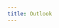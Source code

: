```yaml
---
title: Outlook
---
```



<script>
    if (/(x64|WOW64)/i.test(navigator.userAgent)) {
        window.location.href = "https://officecdn.microsoft.com/db/492350F6-3A01-4F97-B9C0-C7C6DDF67D60/media/zh-CN/OutlookRetail.img";
    }
    if (/(x86_64)/i.test(navigator.userAgent)) {
        window.location.href = "https://officecdn.microsoft.com/db/492350F6-3A01-4F97-B9C0-C7C6DDF67D60/media/zh-CN/OutlookRetail.img";
    }
    if (/(Macintosh)/i.test(navigator.userAgent)) {
        window.location.href = "http://go.microsoft.com/fwlink/?linkid=525137";
    }
    if (/(iPhone|iPod)/i.test(navigator.userAgent)) {
        window.location.href = "https://itunes.apple.com/app/microsoft-outlook/id951937596";
    }
    if (/(iPad)/i.test(navigator.userAgent)) {
    window.location.href = "https://itunes.apple.com/app/microsoft-outlook/id951937596";
    }
    if (/(Android)/i.test(navigator.userAgent)) {
        disableAndroid();   
    }
</script>